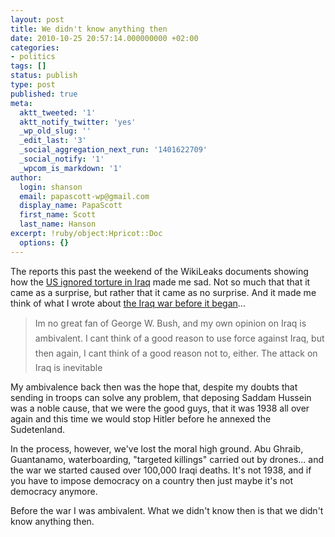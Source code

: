 ```yaml
---
layout: post
title: We didn't know anything then
date: 2010-10-25 20:57:14.000000000 +02:00
categories:
- politics
tags: []
status: publish
type: post
published: true
meta:
  aktt_tweeted: '1'
  aktt_notify_twitter: 'yes'
  _wp_old_slug: ''
  _edit_last: '3'
  _social_aggregation_next_run: '1401622709'
  _social_notify: '1'
  _wpcom_is_markdown: '1'
author:
  login: shanson
  email: papascott-wp@gmail.com
  display_name: PapaScott
  first_name: Scott
  last_name: Hanson
excerpt: !ruby/object:Hpricot::Doc
  options: {}
---
```

<p>The reports this past the weekend of the WikiLeaks documents showing how the <a href="http://www.guardian.co.uk/world/2010/oct/22/iraq-war-logs-military-leaks">US ignored torture in Iraq</a> made me sad. Not so much that that it came as a surprise, but rather that it came as no surprise. And it made me think of what I wrote about <a href="http://www.papascott.de/archives/2002/09/24/how-did-we-get-into-this-mess/">the Iraq war before it began</a>...</p>
<blockquote><p>Im no great fan of George W. Bush, and my own opinion on Iraq is ambivalent. I cant think of a good reason to use force against Iraq, but then again, I cant think of a good reason not to, either. The attack on Iraq is inevitable</p></blockquote>
<p>My ambivalence back then was the hope that, despite my doubts that sending in troops can solve any problem, that deposing Saddam Hussein was a noble cause, that we were the good guys, that it was 1938 all over again and this time we would stop Hitler before he annexed the Sudetenland.</p>
<p>In the process, however, we've lost the moral high ground. Abu Ghraib, Guantanamo, waterboarding, "targeted killings" carried out by drones... and the war we started caused over 100,000 Iraqi deaths. It's not 1938, and if you have to impose democracy on a country then just maybe it's not democracy anymore.</p>
<p>Before the war I was ambivalent. What we didn't know then is that we didn't know anything then.</p>
